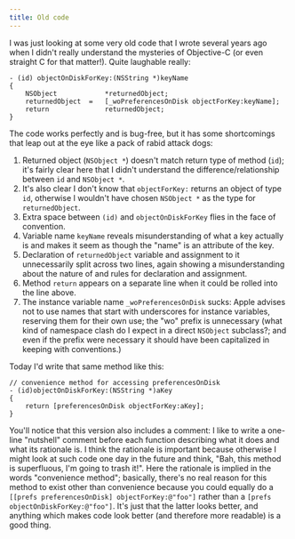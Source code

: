 ```yaml
---
title: Old code
---
```


I was just looking at some very old code that I wrote several years ago when I didn't really understand the mysteries of Objective-C (or even straight C for that matter!). Quite laughable really:





    - (id) objectOnDiskForKey:(NSString *)keyName
    {
        NSObject            *returnedObject;
        returnedObject  =   [_woPreferencesOnDisk objectForKey:keyName];
        return              returnedObject;
    }

The code works perfectly and is bug-free, but it has some shortcomings that leap out at the eye like a pack of rabid attack dogs:

1.  Returned object (`NSObject *`) doesn't match return type of method (`id`); it's fairly clear here that I didn't understand the difference/relationship between `id` and `NSObject *`.
2.  It's also clear I don't know that `objectForKey:` returns an object of type `id`, otherwise I wouldn't have chosen `NSObject *` as the type for `returnedObject`.
3.  Extra space between `(id)` and `objectOnDiskForKey` flies in the face of convention.
4.  Variable name `keyName` reveals misunderstanding of what a key actually is and makes it seem as though the "name" is an attribute of the key.
5.  Declaration of `returnedObject` variable and assignment to it unnecessarily split across two lines, again showing a misunderstanding about the nature of and rules for declaration and assignment.
6.  Method `return` appears on a separate line when it could be rolled into the line above.
7.  The instance variable name `_woPreferencesOnDisk` sucks: Apple advises not to use names that start with underscores for instance variables, reserving them for their own use; the "wo" prefix is unnecessary (what kind of namespace clash do I expect in a direct `NSObject` subclass?; and even if the prefix were necessary it should have been capitalized in keeping with conventions.)

Today I'd write that same method like this:

    // convenience method for accessing preferencesOnDisk
    - (id)objectOnDiskForKey:(NSString *)aKey
    {
        return [preferencesOnDisk objectForKey:aKey];
    }

You'll notice that this version also includes a comment: I like to write a one-line "nutshell" comment before each function describing what it does and what its rationale is. I think the rationale is important because otherwise I might look at such code one day in the future and think, "Bah, this method is superfluous, I'm going to trash it!". Here the rationale is implied in the words "convenience method"; basically, there's no real reason for this method to exist other than convenience because you could equally do a `[[prefs preferencesOnDisk] objectForKey:@"foo"]` rather than a `[prefs objectOnDiskForKey:@"foo"]`. It's just that the latter looks better, and anything which makes code look better (and therefore more readable) is a good thing.
